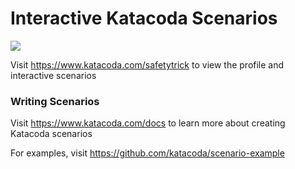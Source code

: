 # Interactive Katacoda Scenarios

[![](http://shields.katacoda.com/katacoda/safetytrick/count.svg)](https://www.katacoda.com/safetytrick "Get your profile on Katacoda.com")

Visit https://www.katacoda.com/safetytrick to view the profile and interactive scenarios

### Writing Scenarios
Visit https://www.katacoda.com/docs to learn more about creating Katacoda scenarios

For examples, visit https://github.com/katacoda/scenario-example
